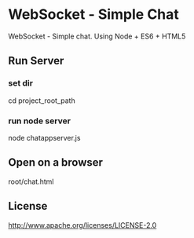 # WebSocket - Simple Chat
WebSocket - Simple chat. Using Node + ES6 + HTML5

## Run Server
### set dir
cd project_root_path
### run node server
node chatappserver.js

## Open on a browser
root/chat.html

## License
http://www.apache.org/licenses/LICENSE-2.0